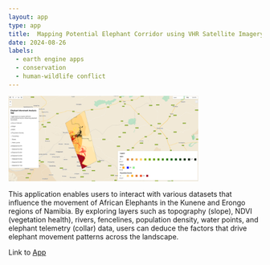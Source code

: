 ```yaml
---
layout: app
type: app
title:  Mapping Potential Elephant Corridor using VHR Satellite Imagery and Telemetry Data
date: 2024-08-26
labels:
  - earth engine apps
  - conservation
  - human-wildlife conflict
---
```


<img class='medium sized image' src="../apps/elephant-movement-app.PNG" width='75%' height='75%'>

This application enables users to interact with various datasets that influence the movement of African Elephants in the Kunene and Erongo regions of Namibia. By exploring layers such as topography (slope), NDVI (vegetation health), rivers, fencelines, population density, water points, and elephant telemetry (collar) data, users can deduce the factors that drive elephant movement patterns across the landscape.

Link to [App](https://kimeu.users.earthengine.app/view/elephant-movement)
